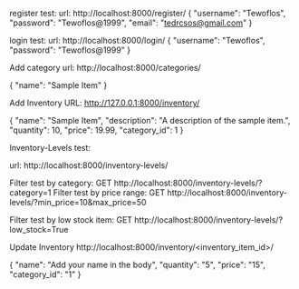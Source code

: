 register test:
url: http://localhost:8000/register/
{
  "username": "Tewoflos",
  "password": "Tewoflos@1999",
  "email": "tedrcsos@gmail.com"
}


login test:
url: http://localhost:8000/login/
  {
    "username": "Tewoflos",
    "password": "Tewoflos@1999"
  }


Add category
url: http://localhost:8000/categories/

{
  "name": "Sample Item"
}

Add Inventory
URL: http://127.0.0.1:8000/inventory/

{
  "name": "Sample Item",
  "description": "A description of the sample item.",
  "quantity": 10,
  "price": 19.99,
  "category_id": 1
}

Inventory-Levels test:

url: http://localhost:8000/inventory-levels/

Filter test by category:
GET 
http://localhost:8000/inventory-levels/?category=1
Filter test by price range:
GET http://localhost:8000/inventory-levels/?min_price=10&max_price=50

Filter test by low stock item:
GET http://localhost:8000/inventory-levels/?low_stock=True


Update Inventory
http://localhost:8000/inventory/<inventory_item_id>/

{
	"name": "Add your name in the body",
    "quantity": "5",
    "price": "15",
    "category_id": "1"
}